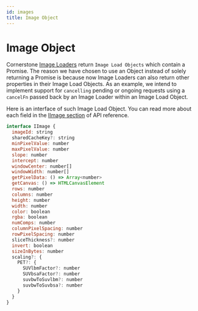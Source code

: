```yaml
---
id: images
title: Image Object
---
```


# Image Object

Cornerstone [Image Loaders](./imageLoader.md) return `Image Load Objects` which contain a Promise. The reason we have chosen to use an Object instead of solely returning a Promise is because now Image Loaders can also return other properties in their Image Load Objects. As an example, we intend to implement support for `cancelling` pending or ongoing requests using a `cancelFn` passed back by an Image Loader within an Image Load Object.

Here is an interface of such Image Load Object. You can read more about each
field in the [IImage section](/api/core/namespace/Types#IImage) of API reference.

```js
interface IImage {
  imageId: string
  sharedCacheKey?: string
  minPixelValue: number
  maxPixelValue: number
  slope: number
  intercept: number
  windowCenter: number[]
  windowWidth: number[]
  getPixelData: () => Array<number>
  getCanvas: () => HTMLCanvasElement
  rows: number
  columns: number
  height: number
  width: number
  color: boolean
  rgba: boolean
  numComps: number
  columnPixelSpacing: number
  rowPixelSpacing: number
  sliceThickness?: number
  invert: boolean
  sizeInBytes: number
  scaling?: {
    PET?: {
      SUVlbmFactor?: number
      SUVbsaFactor?: number
      suvbwToSuvlbm?: number
      suvbwToSuvbsa?: number
    }
  }
}
```
